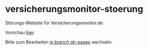 # versicherungsmonitor-stoerung

Störungs-Website für Versicherungsmonitor.de

Vorschau [hier](http://mvtango.github.io/versicherungsmonitor-stoerung/).

Bitte zum Bearbeiten [in branch gh-pages](https://github.com/mvtango/versicherungsmonitor-stoerung/tree/gh-pages) wechseln.


